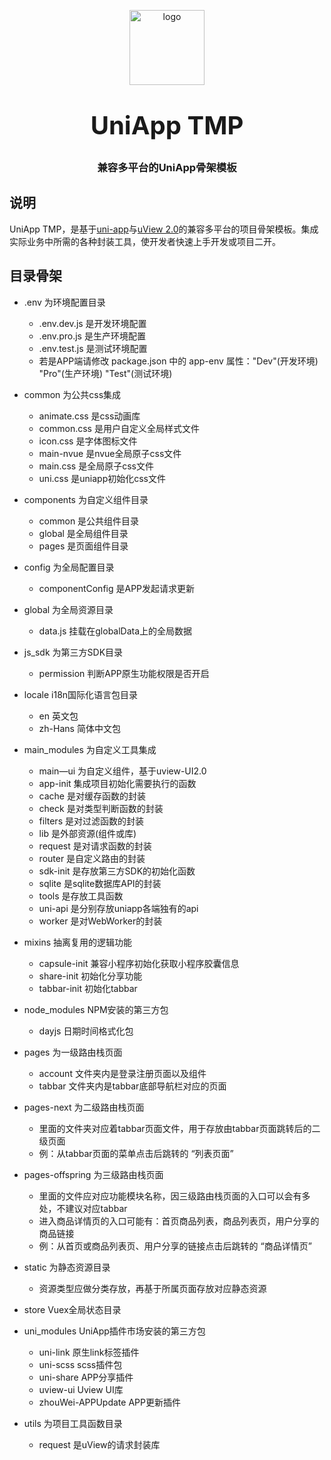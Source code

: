<p align="center">
    <img alt="logo" src="https://gongyue-shop.oss-cn-hangzhou.aliyuncs.com/GongYueLogo.png" width="120" height="120" style="margin-bottom: 10px;">
</p>
<h3 align="center" style="margin: 30px 0 30px;font-weight: bold;font-size:40px;">UniApp TMP</h3>
<h3 align="center">兼容多平台的UniApp骨架模板</h3>

## 说明

UniApp TMP，是基于[uni-app](https://uniapp.dcloud.io/)与[uView 2.0](https://uviewui.com)的兼容多平台的项目骨架模板。集成实际业务中所需的各种封装工具，使开发者快速上手开发或项目二开。

## 目录骨架

- .env 				为环境配置目录
  * .env.dev.js		是开发环境配置
  * .env.pro.js		是生产环境配置
  * .env.test.js	是测试环境配置
  * 若是APP端请修改 package.json 中的 app-env 属性："Dev"(开发环境) "Pro"(生产环境) "Test"(测试环境)

- common 			为公共css集成
  * animate.css		是css动画库
  * common.css		是用户自定义全局样式文件
  * icon.css		是字体图标文件
  * main-nvue		是nvue全局原子css文件
  * main.css		是全局原子css文件
  * uni.css			是uniapp初始化css文件

- components		为自定义组件目录
  * common			是公共组件目录
  * global			是全局组件目录
  * pages			是页面组件目录

- config			为全局配置目录
  * componentConfig 是APP发起请求更新

- global			为全局资源目录
  * data.js			挂载在globalData上的全局数据

- js_sdk			为第三方SDK目录
  * permission		判断APP原生功能权限是否开启

- locale			i18n国际化语言包目录
  * en				英文包
  * zh-Hans			简体中文包

- main_modules 		为自定义工具集成
  * main—ui			为自定义组件，基于uview-UI2.0
  * app-init		集成项目初始化需要执行的函数
  * cache			是对缓存函数的封装
  * check			是对类型判断函数的封装
  * filters			是对过滤函数的封装
  * lib				是外部资源(组件或库)
  * request			是对请求函数的封装
  * router			是自定义路由的封装
  * sdk-init		是存放第三方SDK的初始化函数
  * sqlite			是sqlite数据库API的封装
  * tools			是存放工具函数
  * uni-api			是分别存放uniapp各端独有的api
  * worker			是对WebWorker的封装

- mixins			抽离复用的逻辑功能
  * capsule-init	兼容小程序初始化获取小程序胶囊信息
  * share-init		初始化分享功能
  * tabbar-init		初始化tabbar

- node_modules		NPM安装的第三方包
  * dayjs			日期时间格式化包

- pages 			为一级路由栈页面
  * account			文件夹内是登录注册页面以及组件
  * tabbar			文件夹内是tabbar底部导航栏对应的页面

- pages-next 		为二级路由栈页面
  * 里面的文件夹对应着tabbar页面文件，用于存放由tabbar页面跳转后的二级页面
  * 例：从tabbar页面的菜单点击后跳转的 “列表页面”

- pages-offspring 	为三级路由栈页面
  * 里面的文件应对应功能模块名称，因三级路由栈页面的入口可以会有多处，不建议对应tabbar
  * 进入商品详情页的入口可能有：首页商品列表，商品列表页，用户分享的商品链接
  * 例：从首页或商品列表页、用户分享的链接点击后跳转的 “商品详情页”

- static 			为静态资源目录
  * 资源类型应做分类存放，再基于所属页面存放对应静态资源

- store				Vuex全局状态目录

- uni_modules		UniApp插件市场安装的第三方包
  * uni-link		原生link标签插件
  * uni-scss		scss插件包
  * uni-share		APP分享插件
  * uview-ui		Uview UI库
  * zhouWei-APPUpdate	APP更新插件

- utils				为项目工具函数目录
  * request			是uView的请求封装库
